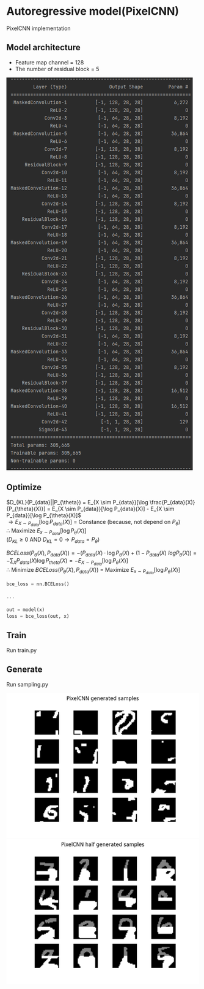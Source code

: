 # Autoregressive model(PixelCNN)
PixelCNN implementation

## Model architecture
* Feature map channel = 128
* The number of residual block = 5

![](./assets/PixelCNN.png)

## Optimize
$D_{KL}(P_{data}||P_{\theta}) = E_{X \sim P_{data}}[\log \frac{P_{data}(X)}{P_{\theta}(X)}] = E_{X \sim P_{data}}[\log P_{data}(X)] - E_{X \sim P_{data}}[\log P_{\theta}(X)]$   
$\to E_{X \sim P_{data}}[\log P_{data}(X)]$ = Constance (because, not depend on $P_{\theta}$)   
$\therefore$ Maximize $E_{x \sim P_{data}}[\log P_{\theta}(X)]$    
($D_{KL} \ge 0$ AND $D_{KL} = 0 \to P_{data} = P_{\theta}$)

$BCELoss(P_{\theta}(X), P_{data}(X)) = -(P_{data}(X)\cdot\log P_{\theta}(X) + (1 - P_{data}(X)\ logP_{\theta}(X))$
= $-\sum_XP_{data}(X)\log P_{theta}(X) = -E_{X \sim P_{data}}[\log P_{\theta}(X)]$   
$\therefore$ Minimize $BCELoss(P_{\theta}(X), P_{data}(X))$ = Maximize $E_{x \sim P_{data}}[\log P_{\theta}(X)]$
```python
bce_loss = nn.BCELoss()

...

out = model(x)
loss = bce_loss(out, x)
```
## Train
Run train.py


## Generate
Run sampling.py

![](./assets/pixelCNN_generate.png)
![](./assets/pixelCNN_half_generate.png)

